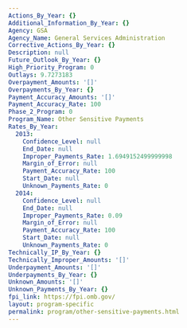 ```yaml
---
Actions_By_Year: {}
Additional_Information_By_Year: {}
Agency: GSA
Agency_Name: General Services Administration
Corrective_Actions_By_Year: {}
Description: null
Future_Outlook_By_Year: {}
High_Priority_Program: 0
Outlays: 9.7273183
Overpayment_Amounts: '[]'
Overpayments_By_Year: {}
Payment_Accuracy_Amounts: '[]'
Payment_Accuracy_Rate: 100
Phase_2_Program: 0
Program_Name: Other Sensitive Payments
Rates_By_Year:
  2013:
    Confidence_Level: null
    End_Date: null
    Improper_Payments_Rate: 1.6949152499999998
    Margin_of_Error: null
    Payment_Accuracy_Rate: 100
    Start_Date: null
    Unknown_Payments_Rate: 0
  2014:
    Confidence_Level: null
    End_Date: null
    Improper_Payments_Rate: 0.09
    Margin_of_Error: null
    Payment_Accuracy_Rate: 100
    Start_Date: null
    Unknown_Payments_Rate: 0
Technically_IP_By_Year: {}
Technically_Improper_Amounts: '[]'
Underpayment_Amounts: '[]'
Underpayments_By_Year: {}
Unknown_Amounts: '[]'
Unknown_Payments_By_Year: {}
fpi_link: https://fpi.omb.gov/
layout: program-specific
permalink: program/other-sensitive-payments.html
---
```

